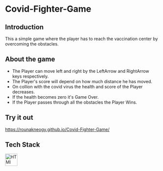 # Covid-Fighter-Game
##  Introduction
This a simple game where the player has to reach the vaccination center by overcoming the obstacles.  
## About the game
- The Player can move left and right by the LeftArrow and RightArrow keys respectively.
- The Player's score will depend on how much distance he has moved.
- On collion with the covid virus the health and score of the Player decreases.
- If the health becomes zero it's Game Over. 
- If the Player passes through all the obstacles the Player Wins.
## Try it out
https://rounakneogy.github.io/Covid-Fighter-Game/
## Tech Stack
<a href="https://html.org/" title="html"><img src="https://github.com/get-icon/geticon/raw/master/icons/html5.svg" alt="HTMl" width="40px" height="40px"></a>


